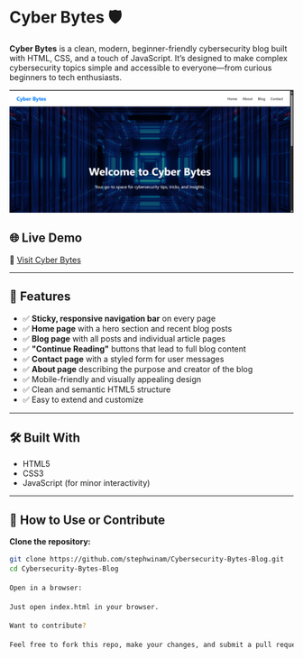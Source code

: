 # Cyber Bytes 🛡️

**Cyber Bytes** is a clean, modern, beginner-friendly cybersecurity blog built with HTML, CSS, and a touch of JavaScript. It’s designed to make complex cybersecurity topics simple and accessible to everyone—from curious beginners to tech enthusiasts.

![Cyber Bytes Screenshot](./images/home-page.png) 

## 🌐 Live Demo

🔗 [Visit Cyber Bytes](https://stephwinam.github.io/Cybersecurity-Bytes-Blog)


---

## 📖 Features

- ✅ **Sticky, responsive navigation bar** on every page
- ✅ **Home page** with a hero section and recent blog posts
- ✅ **Blog page** with all posts and individual article pages
- ✅ **"Continue Reading"** buttons that lead to full blog content
- ✅ **Contact page** with a styled form for user messages
- ✅ **About page** describing the purpose and creator of the blog
- ✅ Mobile-friendly and visually appealing design
- ✅ Clean and semantic HTML5 structure
- ✅ Easy to extend and customize

---

## 🛠️ Built With

- HTML5  
- CSS3  
- JavaScript (for minor interactivity)

---

## 🚀 How to Use or Contribute

 **Clone the repository:**

```bash
git clone https://github.com/stephwinam/Cybersecurity-Bytes-Blog.git
cd Cybersecurity-Bytes-Blog

Open in a browser:

Just open index.html in your browser.

Want to contribute?

Feel free to fork this repo, make your changes, and submit a pull request!

